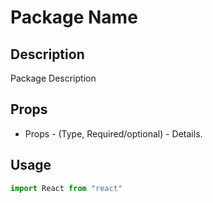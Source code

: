 # Package Name

## Description

Package Description

## Props

-   Props - (Type, Required/optional) - Details.

## Usage

```javascript
import React from "react"
```
